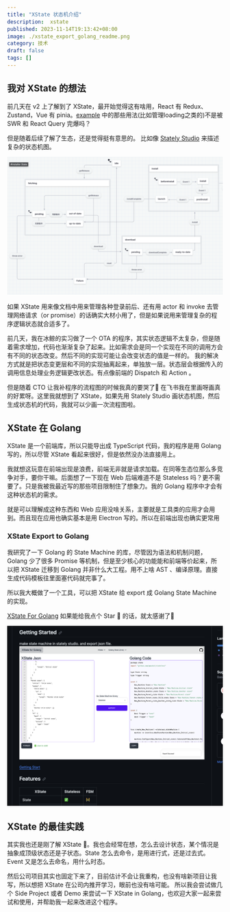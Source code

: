 ```yaml
---
title: "XState 状态机介绍"
description:  xstate
published: 2023-11-14T19:13:42+08:00
image: ./xstate_export_golang_readme.png
category: 技术
draft: false
tags: [] 
---
```


## 我对 XState 的想法
前几天在 v2 上了解到了 XState，最开始觉得这有啥用，React 有 Redux、Zustand，Vue 有 pinia。[example](https://xstate.js.org/docs/tutorials/reddit.html) 中的那些用法(比如管理loading之类的)不是被 SWR 和 React Query 完爆吗？

但是随着后续了解了生态，还是觉得挺有意思的。 比如像 [Stately Studio](https://stately.ai/docs/studio) 来描述复杂的状态机图。

![用 Stately Studio 来画状态机图](1.png)

如果 XState 用来像文档中用来管理各种登录前后、还有用 actor 和 invoke 去管理网络请求（or promise）的话确实大材小用了，但是如果说用来管理复杂的程序逻辑状态就合适多了。

前几天，我在冰鲸的实习做了一个 OTA 的程序，其实状态逻辑不太复杂，但是随着需求增加，代码也渐渐复杂了起来。比如需求会是同一个实现在不同的调用方会有不同的状态改变。然后不同的实现可能让会改变状态的值是一样的。 我的解决方式就是把状态变更层和不同的实现抽离起来，单独放一层。状态层会根据传入的调用信息处理业务逻辑更改状态。有点像前端的 Dispatch 和 Action 。

但是随着 CTO 让我补程序的流程图的时候我真的要哭了🤣 在飞书我在里画呀画真的好累呀。这里我就想到了 XState，如果先用 Stately Studio 画状态机图，然后生成状态机的代码，我就可以少画一次流程图啦。

## XState 在 Golang

XState 是一个前端库，所以只能导出成 TypeScript 代码，我的程序是用 Golang 写的，所以尽管 XState 看起来很好，但是依然没办法直接用上。

我就想这玩意在前端出现是浪费，前端无非就是请求加载。在同等生态位那么多竞争对手，要你干嘛。后面想了一下现在 Web 后端难道不是 Stateless 吗？更不需要了。只是我被我最近写的那些项目限制住了想象力。我的 Golang 程序中才会有这种状态机的需求。

就是可以理解成这种东西和 Web 应用没啥关系，主要就是工具类的应用才会用到。而且现在应用也确实基本是用 Electron 写的。所以在前端出现也确实更常用


### XState Export to Golang
我研究了一下 Golang 的 State Machine 的库，尽管因为语法和机制问题，Golang 少了很多 Promise 等机制，但是至少核心的功能能和前端等价起来，所以把 XState 迁移到 Golang 并非什么大工程。用不上啥 AST 、编译原理。直接生成代码模板往里面塞代码就完事了。

所以我大概做了一个工具，可以把 XState 给 export 成 Golang State Machine 的实现。

[XState For Golang](https://github.com/CorrectRoadH/XState-For-Golang) 如果能给我点个 Star 🌟 的话，就太感谢了🥺

![应用名还没有想到，欢迎大家帮我取取名](xstate_export_golang_readme.png)


## XState 的最佳实践
其实我也还是刚了解 XState 🤣。我也会经常在想，怎么去设计状态，某个情况是抽象成顶级状态还是子状态。State 怎么去命令，是用进行式，还是过去式。 Event 又是怎么去命名，用什么时态。

然后公司项目其实也固定下来了，目前估计不会让我重构，也没有啥新项目让我写，所以想把 XState 在公司内推开学习，眼前也没有啥可能。 所以我会尝试做几个 Side Project 或者 Demo 来尝试一下 XState in Golang，也欢迎大家一起来尝试和使用，并帮助我一起来改进这个程序。
